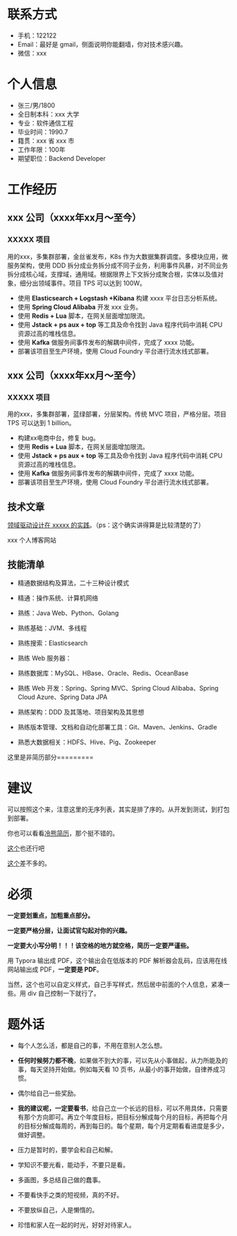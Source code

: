 # 联系方式

- 手机：122122
- Email：最好是 gmail，侧面说明你能翻墙，你对技术感兴趣。
- 微信：xxx

# 个人信息

- 张三/男/1800
- 全日制本科：xxx 大学
- 专业：软件通信工程
- 毕业时间：1990.7
- 籍贯：xxx 省 xxx 市
- 工作年限：100年
- 期望职位：Backend Developer

# 工作经历

## xxx 公司（xxxx年xx月～至今）

### XXXXX 项目

用的xxx，多集群部署，金丝雀发布，K8s 作为大数据集群调度。多模块应用，微服务架构，使用 DDD 拆分成业务拆分成不同子业务，利用事件风暴，对不同业务拆分成核心域，支撑域，通用域。根据限界上下文拆分成聚合根，实体以及值对象，细分出领域事件。项目 TPS 可以达到 100W。

- 使用 **Elasticsearch + Logstash +Kibana** 构建 xxxx 平台日志分析系统。
- 使用 **Spring Cloud Alibaba** 开发 xxx 业务。
- 使用 **Redis + Lua** 脚本，在网关层面增加限流。
- 使用 **Jstack + ps aux + top** 等工具及命令找到 Java 程序代码中消耗 CPU 资源过高的堆栈信息。
- 使用 **Kafka** 做服务间事件发布的解耦中间件，完成了 xxxx 功能。
- 部署该项目至生产环境，使用 Cloud Foundry 平台进行流水线式部署。

## xxx 公司（xxxx年xx月～至今）

### XXXXX 项目

用的xxx，多集群部署，蓝绿部署，分层架构。传统 MVC 项目，严格分层。项目 TPS 可以达到 1 billion。

- 构建xx电商中台，修复 bug。
- 使用 **Redis + Lua** 脚本，在网关层面增加限流。
- 使用 **Jstack + ps aux + top** 等工具及命令找到 Java 程序代码中消耗 CPU 资源过高的堆栈信息。
- 使用 **Kafka** 做服务间事件发布的解耦中间件，完成了 xxxx 功能。
- 部署该项目至生产环境，使用 Cloud Foundry 平台进行流水线式部署。

## 技术文章

[领域驱动设计在 xxxxx 的实践](https://xie.infoq.cn/article/f7a9d800552aab218c0d2c075)。（ps：这个确实讲得算是比较清楚的了）

xxx 个人博客网站

## 技能清单

- 精通数据结构及算法，二十三种设计模式
- 精通：操作系统、计算机网络

- 熟练：Java Web、Python、Golang
- 熟练基础：JVM、多线程

- 熟练搜索：Elasticsearch
- 熟练 Web 服务器：
- 熟练数据库：MySQL、HBase、Oracle、Redis、OceanBase
- 熟练 Web 开发：Spring、Spring MVC、Spring Cloud Alibaba、Spring Cloud Azure、Spring Data JPA
- 熟练架构：DDD 及其落地、项目架构及其思想
- 熟练版本管理、文档和自动化部署工具：Git、Maven、Jenkins、Gradle
- 熟悉大数据相关：HDFS、Hive、Pig、Zookeeper







这里是非简历部分=========

# 建议

可以按照这个来，注意这里的无序列表，其实是排了序的。从开发到测试，到打包到部署。

你也可以看看[冷熊简历](https://cv.ftqq.com/)，那个挺不错的。

[这个](https://www.overleaf.com/latex/templates/tagged/cv/page/1)也还行吧

[这个](https://resumegenius.com/resume-samples/java-developer-resume )差不多的。

# 必须

**一定要划重点，加粗重点部分。**

**一定要严格分层，让面试官勾起对你的兴趣。**

**一定要大小写分明！！！该空格的地方就空格，简历一定要严谨些。**



用 Typora 输出成 PDF，这个输出会在低版本的 PDF 解析器会乱码，应该用在线网站输出成 PDF，**一定要是 PDF**。

当然，这个也可以自定义样式，自己手写样式，然后居中前面的个人信息，紧凑一些。用 div 自己控制一下就行了。

# 题外话

- 每个人怎么活，都是自己的事，不用在意别人怎么想。

- **任何时候努力都不晚**，如果做不到大的事，可以先从小事做起，从力所能及的事，每天坚持开始做。例如每天看 10 页书，从最小的事开始做，自律养成习惯。

- 偶尔给自己一些奖励。
- **我的建议呢，一定要看书**，给自己立一个长远的目标，可以不用具体，只需要有那个方向即可。再立个年度目标，把目标分解成每个月的目标，再把每个月的目标分解成每周的，再到每日的。每个星期，每个月定期看看进度是多少，做好调整。
- 压力是暂时的，要学会和自己和解。
- 学知识不要光看，能动手，不要只是看。
- 多画图，多总结自己做的蠢事。
- 不要看快手之类的短视频，真的不好。
- 不要放纵自己，人是懒惰的。
- 珍惜和家人在一起的时光，好好对待家人。

